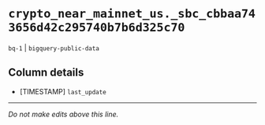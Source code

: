 # `crypto_near_mainnet_us._sbc_cbbaa743656d42c295740b7b6d325c70`
`bq-1` | `bigquery-public-data`

## Column details
* [TIMESTAMP] `last_update`

-------------------------------------------------------------------------------
*Do not make edits above this line.*
